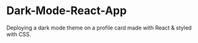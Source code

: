 # Dark-Mode-React-App
Deploying a dark mode theme on a profile card made with React & styled with CSS.
